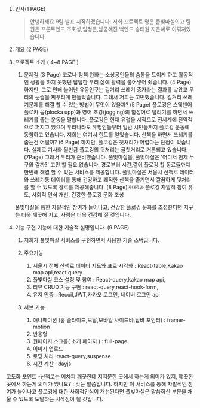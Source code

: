 1. 인사(1 PAGE)
   > 안녕하세요 9팀 발표 시작하겠습니다.
   > 저희 프로젝트 명은 풀빛마실이고
   > 팀원은
   > 프론트엔드 조호성,임정은,남궁혜진
   > 백엔드 송태원,지은혜로 이뤄져있습니다.
2. 개요 (2 PAGE)
3. 프로젝트 소개 ( 4~8 PAGE )

   1. 문제점
      (3 Page)
      코로나 정책 완화는 소상공인들의 숨통을 트이게 하고 활동적인 생활을 하지 못했던 답답한 우리 삶에 활력을 불어넣어 줬습니다.
      (4 Page)
      하지만, 그로 인해 늘어난 유동인구는 길거리 쓰레기 증가라는 결과를 낳았고 우리의 눈쌀을 찌푸리게 만들었습니다.
      그래서 저희는 고민했습니다. 길거리 쓰레기문제를 해결 할 수 있는 방법이 무엇이 있을까?
      (5 Page)
      플로깅은 스웨덴어 플로카 웁(plocka upp)과 영어 조깅(jogging)의 합성어로 달리기를 하면서 쓰레기를 줍는 운동을 말합니다.
      플로깅은 현재 유럽을 시작으로 전세계에 전역적으로 퍼지고 있으며 우리나라도 유명인들부터 일반 시민들까지 플로깅 운동에 동참하고 있습니다.
      저희는 여기서 힌트를 얻었습니다. 산책을 하면서 쓰레기를 줍는건 어떨까?
      (6 Page)
      하지만, 플로깅은 뒷처리가 어렵다는 단점이 있습니다.
      실제로 기사화 될만큼 플로깅의 뒷처리는 골칫거리로 거론되고 있습니다.
      (7Page)
      그래서 우리가 준비했습니다. 풀빛마실을,
      풀빛마실은 '어디서 언제 누구와 갈까?' 고민 할 필요 없습니다.
      경로부터 시간,같이 플로깅 할 동료들까지 한번해 해결 할 수 있는 서비스를 제공합니다.
      풀빛마실은 서울시 산책로 데이터와 쓰레기통 데이터를 통해 건강하고 쾌적한 산책을 즐기면서 깔끔하게 뒷처리를 할 수 있도록 경로를 제공해줍니다.
      (8 Page)`기대효과`
      플로깅 자발적 참여 유도, 사회적 인식 개선, 건강한 플로깅 문화 조성

   풀빛마실을 통한 자발적인 참여가 늘어나고, 건강한 플로깅 문화를 조성한다면
   지구는 더욱 깨끗해 지고,
   사람은 더욱 건강해 질 것입니다.

4. 기능 구현
   기능에 대한 기술적 설명입니다.
   (9 PAGE)

   1. 저희가 풀빛마실 서비스를 구현하면서 사용한 기술 스택입니다.

   2. 주요기능
      1. 서울시 전체 산책로 데이터 지도와 표로 시각화
      : React-table,Kakao map api,react query
      2. 풀빛마실 코스 설정 및 참여
        : React-query,kakao map api,
      3. 리뷰 CRUD 기능 구현
      : react-query,react-hook-form,
      4. 유저 인증
      : Recoil,JWT,카카오 로그인, 네이버 로그인 api
    3. 서브 기능
       1. 애니메이션 (홈 슬라이드,모달,모바일 사이드바,탑바 포인터)
       : framer-motion
       2. 반응형
       3. 원페이지 스크롤( 소개 페이지 )
       : full-page
       4. 이미지 업로드
       5. 로딩 처리
       :react-query,suspense
       6. 시간 계산
       : dayjs

고도화 포인트 -산책로는 어차피 깨끗한데 지저분한 곳에서 하는게 의미가 있지, 꺠끗한 곳에서 하는게 의미가 있나요?
: 맞는 말씀입니다. 하지만 이 서비스를 통해 자발적인 참여가 늘어나고 플로깅에 대한 사회적인식이 개선된다면 풀빛마실은 말씀하신 부분을 채울 수 있도록 도달하는 시작점이 될 것입니다.
